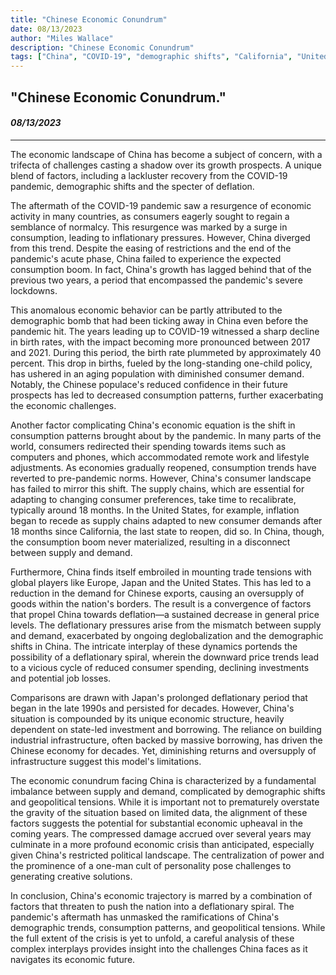 ```yaml
---
title: "Chinese Economic Conundrum"
date: 08/13/2023
author: "Miles Wallace"
description: "Chinese Economic Conundrum"
tags: ["China", "COVID-19", "demographic shifts", "California", "United States", "supply chains", "Europe", "Japan", "geopolitical tensions",  ]
---
```

## "Chinese Economic Conundrum."
#### _08/13/2023_  
____
The economic landscape of China has become a subject of concern, with a trifecta of challenges casting a shadow over its growth prospects. A unique blend of factors, including a lackluster recovery from the COVID-19 pandemic, demographic shifts and the specter of deflation. 

The aftermath of the COVID-19 pandemic saw a resurgence of economic activity in many countries, as consumers eagerly sought to regain a semblance of normalcy. This resurgence was marked by a surge in consumption, leading to inflationary pressures. However, China diverged from this trend. Despite the easing of restrictions and the end of the pandemic's acute phase, China failed to experience the expected consumption boom. In fact, China's growth has lagged behind that of the previous two years, a period that encompassed the pandemic's severe lockdowns.

This anomalous economic behavior can be partly attributed to the demographic bomb that had been ticking away in China even before the pandemic hit. The years leading up to COVID-19 witnessed a sharp decline in birth rates, with the impact becoming more pronounced between 2017 and 2021. During this period, the birth rate plummeted by approximately 40 percent. This drop in births, fueled by the long-standing one-child policy, has ushered in an aging population with diminished consumer demand. Notably, the Chinese populace's reduced confidence in their future prospects has led to decreased consumption patterns, further exacerbating the economic challenges.

Another factor complicating China's economic equation is the shift in consumption patterns brought about by the pandemic. In many parts of the world, consumers redirected their spending towards items such as computers and phones, which accommodated remote work and lifestyle adjustments. As economies gradually reopened, consumption trends have reverted to pre-pandemic norms. However, China's consumer landscape has failed to mirror this shift. The supply chains, which are essential for adapting to changing consumer preferences, take time to recalibrate, typically around 18 months. In the United States, for example, inflation began to recede as supply chains adapted to new consumer demands after 18 months since California, the last state to reopen, did so. In China, though, the consumption boom never materialized, resulting in a disconnect between supply and demand.

Furthermore, China finds itself embroiled in mounting trade tensions with global players like Europe, Japan and the United States. This has led to a reduction in the demand for Chinese exports, causing an oversupply of goods within the nation's borders. The result is a convergence of factors that propel China towards deflation—a sustained decrease in general price levels. The deflationary pressures arise from the mismatch between supply and demand, exacerbated by ongoing deglobalization and the demographic shifts in China. The intricate interplay of these dynamics portends the possibility of a deflationary spiral, wherein the downward price trends lead to a vicious cycle of reduced consumer spending, declining investments and potential job losses.

Comparisons are drawn with Japan's prolonged deflationary period that began in the late 1990s and persisted for decades. However, China's situation is compounded by its unique economic structure, heavily dependent on state-led investment and borrowing. The reliance on building industrial infrastructure, often backed by massive borrowing, has driven the Chinese economy for decades. Yet, diminishing returns and oversupply of infrastructure suggest this model's limitations.

The economic conundrum facing China is characterized by a fundamental imbalance between supply and demand, complicated by demographic shifts and geopolitical tensions. While it is important not to prematurely overstate the gravity of the situation based on limited data, the alignment of these factors suggests the potential for substantial economic upheaval in the coming years. The compressed damage accrued over several years may culminate in a more profound economic crisis than anticipated, especially given China's restricted political landscape. The centralization of power and the prominence of a one-man cult of personality pose challenges to generating creative solutions.

In conclusion, China's economic trajectory is marred by a combination of factors that threaten to push the nation into a deflationary spiral. The pandemic's aftermath has unmasked the ramifications of China's demographic trends, consumption patterns, and geopolitical tensions. While the full extent of the crisis is yet to unfold, a careful analysis of these complex interplays provides insight into the challenges China faces as it navigates its economic future.